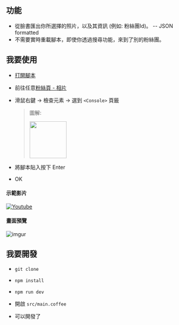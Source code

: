 ## 功能

- 從臉書匯出你所選擇的照片，以及其資訊 (例如: 粉絲團Id)。 -- JSON formatted
- 不需要實時重載腳本，即使你透過搜尋功能，來到了別的粉絲團。

## 我要使用

- [打開腳本](https://raw.githubusercontent.com/Pleasurazy/facebook-photos-exporter-to-json/master/dist/all.js)

- 前往任意[粉絲頁 - 相片](https://www.facebook.com/pages/%E6%8B%89%E9%BA%B5%E9%A3%9F%E5%A0%82-%E5%85%83%E6%B0%A3%E5%B1%8B/621461864575133?sk=photos_stream)

- 滑鼠右鍵 -> 檢查元素 -> 選到 `<Console>` 頁籤

  > 圖解: <div><a href="http://i.imgur.com/GgvDZJp.png" target="_blank"><img width="100" src="http://i.imgur.com/GgvDZJp.png"></a></div>

- 將腳本貼入按下 Enter

- OK

#### 示範影片

[![Youtube](http://i.imgur.com/xxDIngV.png)](https://www.youtube.com/watch?v=kU-81aGZj6U&feature=youtu.be)

#### 畫面預覽

![imgur](http://i.imgur.com/AXotITX.jpg)

## 我要開發

- `git clone`

- `npm install`

- `npm run dev`

- 開啟 `src/main.coffee`

- 可以開發了
